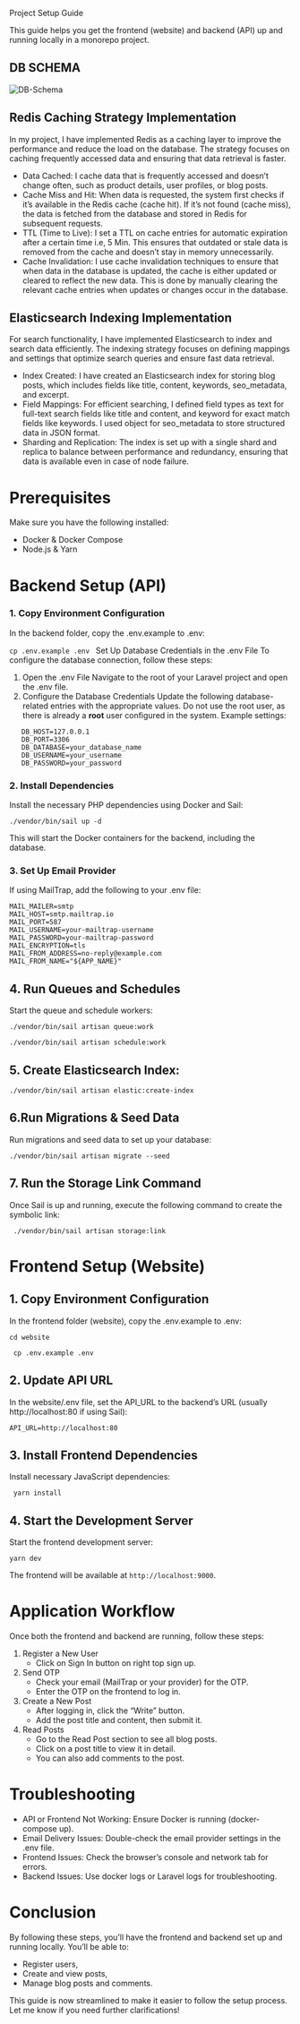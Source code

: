 Project Setup Guide

This guide helps you get the frontend (website) and backend (API) up and running locally in a monorepo project.

## DB SCHEMA

![DB-Schema](db_schema.png)

## Redis Caching Strategy Implementation

In my project, I have implemented Redis as a caching layer to improve the performance and reduce the load on the
database. The strategy focuses on caching frequently accessed data and ensuring that data retrieval is faster.

- Data Cached: I cache data that is frequently accessed and doesn’t change often, such as product details, user
  profiles, or blog posts.
- Cache Miss and Hit: When data is requested, the system first checks if it’s available in the Redis cache (cache hit).
  If it’s not found (cache miss), the data is fetched from the database and stored in Redis for subsequent requests.
- TTL (Time to Live): I set a TTL on cache entries for automatic expiration after a certain time i.e, 5 Min. This
  ensures that outdated or stale data is removed from the cache and doesn’t stay in memory unnecessarily.
- Cache Invalidation: I use cache invalidation techniques to ensure that when data in the database is updated, the cache
  is either updated or cleared to reflect the new data. This is done by manually clearing the relevant cache entries
  when updates or changes occur in the database.

## Elasticsearch Indexing Implementation

For search functionality, I have implemented Elasticsearch to index and search data efficiently. The indexing strategy
focuses on defining mappings and settings that optimize search queries and ensure fast data retrieval.

- Index Created: I have created an Elasticsearch index for storing blog posts, which includes fields like title,
  content, keywords, seo_metadata, and excerpt.
- Field Mappings: For efficient searching, I defined field types as text for full-text search fields like title and
  content, and keyword for exact match fields like keywords. I used object for seo_metadata to store structured data in
  JSON format.
- Sharding and Replication: The index is set up with a single shard and replica to balance between performance and
  redundancy, ensuring that data is available even in case of node failure.

# Prerequisites

Make sure you have the following installed:

- Docker & Docker Compose
- Node.js & Yarn

# Backend Setup (API)

### 1. Copy Environment Configuration

In the backend folder, copy the .env.example to .env:

```cp .env.example .env ```
Set Up Database Credentials in the .env File
To configure the database connection, follow these steps:

1. Open the .env File
   Navigate to the root of your Laravel project and open the .env file.
2. Configure the Database Credentials
   Update the following database-related entries with the appropriate values. Do not use the root user, as there is
   already a **root** user configured in the system.
   Example settings:

```dotenv DB_CONNECTION=mysql
   DB_HOST=127.0.0.1
   DB_PORT=3306
   DB_DATABASE=your_database_name
   DB_USERNAME=your_username
   DB_PASSWORD=your_password 
 ```

### 2. Install Dependencies

Install the necessary PHP dependencies using Docker and Sail:

```./vendor/bin/sail up -d ```

This will start the Docker containers for the backend, including the database.

### 3. Set Up Email Provider

If using MailTrap, add the following to your .env file:

```dotenv
MAIL_MAILER=smtp
MAIL_HOST=smtp.mailtrap.io
MAIL_PORT=587
MAIL_USERNAME=your-mailtrap-username
MAIL_PASSWORD=your-mailtrap-password
MAIL_ENCRYPTION=tls
MAIL_FROM_ADDRESS=no-reply@example.com
MAIL_FROM_NAME="${APP_NAME}"
``` 

## 4. Run Queues and Schedules

Start the queue and schedule workers:

```shell 
./vendor/bin/sail artisan queue:work
```

```shell 
./vendor/bin/sail artisan schedule:work
```

## 5. Create Elasticsearch Index:

```shell 
./vendor/bin/sail artisan elastic:create-index
```

## 6.Run Migrations & Seed Data

Run migrations and seed data to set up your database:

```shell 
./vendor/bin/sail artisan migrate --seed
```

## 7. Run the Storage Link Command

Once Sail is up and running, execute the following command to create the symbolic link:

```shell
 ./vendor/bin/sail artisan storage:link 
 ```

# Frontend Setup (Website)

## 1. Copy Environment Configuration

In the frontend folder (website), copy the .env.example to .env:

```shell 
cd website
```

```shell 
 cp .env.example .env
 ```

## 2. Update API URL

In the website/.env file, set the API_URL to the backend’s URL (usually http://localhost:80 if using Sail):

```dotenv 
API_URL=http://localhost:80
```

## 3. Install Frontend Dependencies

Install necessary JavaScript dependencies:

```shell
 yarn install
 ```

## 4. Start the Development Server

Start the frontend development server:

```shell 
yarn dev
```

The frontend will be available at ```http://localhost:9000```.

# Application Workflow

Once both the frontend and backend are running, follow these steps:

1. Register a New User
    - Click on Sign In button on right top sign up.
2. Send OTP
    - Check your email (MailTrap or your provider) for the OTP.
    - Enter the OTP on the frontend to log in.
3. Create a New Post
    - After logging in, click the “Write” button.
    - Add the post title and content, then submit it.
4. Read Posts
    - Go to the Read Post section to see all blog posts.
    - Click on a post title to view it in detail.
    - You can also add comments to the post.

# Troubleshooting

- API or Frontend Not Working: Ensure Docker is running (docker-compose up).
- Email Delivery Issues: Double-check the email provider settings in the .env file.
- Frontend Issues: Check the browser’s console and network tab for errors.
- Backend Issues: Use docker logs or Laravel logs for troubleshooting.

# Conclusion

By following these steps, you’ll have the frontend and backend set up and running locally. You’ll be able to:

- Register users,
- Create and view posts,
- Manage blog posts and comments.

This guide is now streamlined to make it easier to follow the setup process. Let me know if you need further
clarifications!